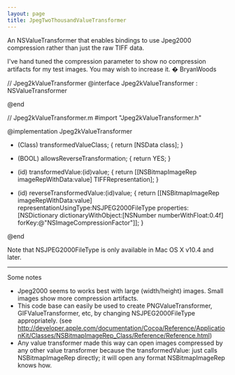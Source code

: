 ```yaml
---
layout: page
title: JpegTwoThousandValueTransformer
---
```


An NSValueTransformer that enables bindings to use Jpeg2000 compression rather than just the raw TIFF data. 

I've hand tuned the compression parameter to show no compression artifacts for my test images. You may wish to increase it. � BryanWoods

    
// Jpeg2kValueTransformer
@interface Jpeg2kValueTransformer : NSValueTransformer

@end

//  Jpeg2kValueTransformer.m
#import "Jpeg2kValueTransformer.h"

@implementation Jpeg2kValueTransformer

+ (Class) transformedValueClass;
{
    return [NSData class];
}

+ (BOOL) allowsReverseTransformation;
{
    return YES;
}

- (id) transformedValue:(id)value;
{
	return [[NSBitmapImageRep imageRepWithData:value] TIFFRepresentation];
}

- (id) reverseTransformedValue:(id)value;
{
	return [[NSBitmapImageRep imageRepWithData:value] representationUsingType:NSJPEG2000FileType properties:[NSDictionary dictionaryWithObject:[NSNumber numberWithFloat:0.4f] forKey:@"NSImageCompressionFactor"]];
}

@end



Note that NSJPEG2000FileType is only available in Mac OS X v10.4 and later.

----

Some notes


* Jpeg2000 seems to works best with large (width/height) images. Small images show more compression artifacts.
* This code base can easily be used to create PNGValueTransformer, GIFValueTransformer, etc, by changing NSJPEG2000FileType appropriately. (see http://developer.apple.com/documentation/Cocoa/Reference/ApplicationKit/Classes/NSBitmapImageRep_Class/Reference/Reference.html)
* Any value transformer made this way can open images compressed by any other value transformer because the transformedValue: just calls NSBitmapImageRep directly; it will open any format NSBitmapImageRep knows how.

